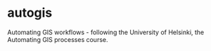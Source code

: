 # autogis
Automating GIS workflows - following the University of Helsinki, the Automating GIS processes course.
